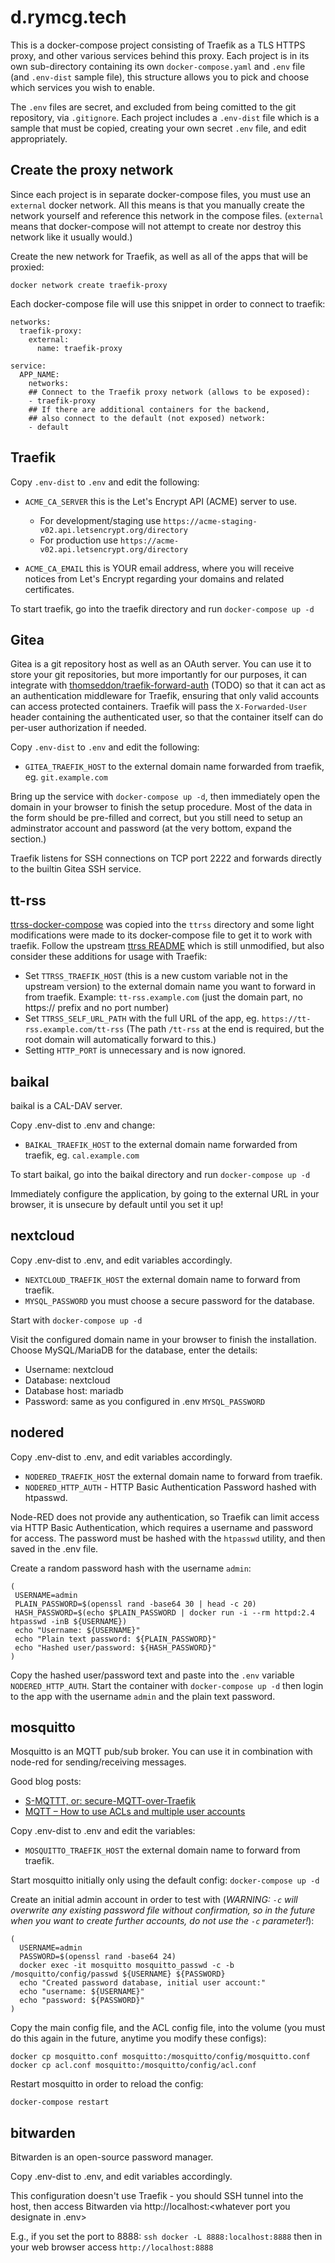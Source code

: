 # d.rymcg.tech

This is a docker-compose project consisting of Traefik as a TLS HTTPS proxy, and
other various services behind this proxy. Each project is in its own
sub-directory containing its own `docker-compose.yaml` and `.env` file (and
`.env-dist` sample file), this structure allows you to pick and choose which
services you wish to enable.

The `.env` files are secret, and excluded from being comitted to the git
repository, via `.gitignore`. Each project includes a `.env-dist` file which is
a sample that must be copied, creating your own secret `.env` file, and edit
appropriately.

## Create the proxy network

Since each project is in separate docker-compose files, you must use an
`external` docker network. All this means is that you manually create the
network yourself and reference this network in the compose files. (`external`
means that docker-compose will not attempt to create nor destroy this network
like it usually would.)

Create the new network for Traefik, as well as all of the apps that will be
proxied:

```
docker network create traefik-proxy
```

Each docker-compose file will use this snippet in order to connect to traefik:

```
networks:
  traefik-proxy:
    external:
      name: traefik-proxy

service:
  APP_NAME:
    networks:
    ## Connect to the Traefik proxy network (allows to be exposed):
    - traefik-proxy
    ## If there are additional containers for the backend,
    ## also connect to the default (not exposed) network:
    - default
```

## Traefik

Copy `.env-dist` to `.env` and edit the following:

 * `ACME_CA_SERVER` this is the Let's Encrypt API (ACME) server to use. 
 
   * For development/staging use
     `https://acme-staging-v02.api.letsencrypt.org/directory`
   * For production use `https://acme-v02.api.letsencrypt.org/directory`
   
 * `ACME_CA_EMAIL` this is YOUR email address, where you will receive notices
   from Let's Encrypt regarding your domains and related certificates.

To start traefik, go into the traefik directory and run `docker-compose up -d`

## Gitea

Gitea is a git repository host as well as an OAuth server. You can use it to
store your git repositories, but more importantly for our purposes, it can
integrate with
[thomseddon/traefik-forward-auth](https://github.com/thomseddon/traefik-forward-auth)
(TODO) so that it can act as an authentication middleware for Traefik, ensuring
that only valid accounts can access protected containers. Traefik will pass the
`X-Forwarded-User` header containing the authenticated user, so that the
container itself can do per-user authorization if needed.

Copy `.env-dist` to `.env` and edit the following:

 * `GITEA_TRAEFIK_HOST` to the external domain name forwarded from traefik, eg.
   `git.example.com`

Bring up the service with `docker-compose up -d`, then immediately open the
domain in your browser to finish the setup procedure. Most of the data in the
form should be pre-filled and correct, but you still need to setup an
adminstrator account and password (at the very bottom, expand the section.)

Traefik listens for SSH connections on TCP port 2222 and forwards directly to
the builtin Gitea SSH service.

## tt-rss

[ttrss-docker-compose](https://git.tt-rss.org/fox/ttrss-docker-compose.git) was
copied into the `ttrss` directory and some light modifications were made to its
docker-compose file to get it to work with traefik. Follow the upstream [ttrss
README](ttrss/README.md) which is still unmodified, but also consider these
additions for usage with Traefik:

 * Set `TTRSS_TRAEFIK_HOST` (this is a new custom variable not in the upstream
   version) to the external domain name you want to forward in from traefik.
   Example: `tt-rss.example.com` (just the domain part, no https:// prefix and
   no port number)
 * Set `TTRSS_SELF_URL_PATH` with the full URL of the app, eg.
   `https://tt-rss.example.com/tt-rss` (The path `/tt-rss` at the end is
   required, but the root domain will automatically forward to this.)
 * Setting `HTTP_PORT` is unnecessary and is now ignored.
 

## baikal

baikal is a CAL-DAV server. 

Copy .env-dist to .env and change:

 * `BAIKAL_TRAEFIK_HOST` to the external domain name forwarded from traefik, eg.
   `cal.example.com`
 
To start baikal, go into the baikal directory and run `docker-compose up -d`

Immediately configure the application, by going to the external URL in your
browser, it is unsecure by default until you set it up!

## nextcloud

Copy .env-dist to .env, and edit variables accordingly. 

 * `NEXTCLOUD_TRAEFIK_HOST` the external domain name to forward from traefik.
 * `MYSQL_PASSWORD` you must choose a secure password for the database.

Start with `docker-compose up -d`

Visit the configured domain name in your browser to finish the installation.
Choose MySQL/MariaDB for the database, enter the details:

 * Username: nextcloud
 * Database: nextcloud
 * Database host: mariadb
 * Password: same as you configured in .env `MYSQL_PASSWORD`
 
## nodered

Copy .env-dist to .env, and edit variables accordingly. 

 * `NODERED_TRAEFIK_HOST` the external domain name to forward from traefik.
 * `NODERED_HTTP_AUTH` - HTTP Basic Authentication Password hashed with
   htpasswd.
 
Node-RED does not provide any authentication, so Traefik can limit access via
HTTP Basic Authentication, which requires a username and password for access.
The password must be hashed with the `htpasswd` utility, and then saved in the
.env file.

Create a random password hash with the username `admin`:

```
(
 USERNAME=admin
 PLAIN_PASSWORD=$(openssl rand -base64 30 | head -c 20)
 HASH_PASSWORD=$(echo $PLAIN_PASSWORD | docker run -i --rm httpd:2.4 htpasswd -inB ${USERNAME})
 echo "Username: ${USERNAME}"
 echo "Plain text password: ${PLAIN_PASSWORD}"
 echo "Hashed user/password: ${HASH_PASSWORD}"
)
```

Copy the hashed user/password text and paste into the `.env` variable
`NODERED_HTTP_AUTH`. Start the container with `docker-compose up -d` then login
to the app with the username `admin` and the plain text password.


## mosquitto

Mosquitto is an MQTT pub/sub broker. You can use it in combination with node-red
for sending/receiving messages. 

Good blog posts:

 * [S-MQTTT, or: secure-MQTT-over-Traefik](https://jurian.slui.mn/posts/smqttt-or-secure-mqtt-over-traefik/)
 * [MQTT – How to use ACLs and multiple user accounts](https://blog.jaimyn.dev/mqtt-use-acls-multiple-user-accounts/)

Copy .env-dist to .env and edit the variables:

 * `MOSQUITTO_TRAEFIK_HOST` the external domain name to forward from traefik.
 
Start mosquitto initially only using the default config: `docker-compose up -d`

Create an initial admin account in order to test with (_WARNING: `-c` will
overwrite any existing password file without confirmation, so in the future when
you want to create further accounts, do not use the `-c` parameter!_):

```
(
  USERNAME=admin
  PASSWORD=$(openssl rand -base64 24)
  docker exec -it mosquitto mosquitto_passwd -c -b /mosquitto/config/passwd ${USERNAME} ${PASSWORD}
  echo "Created password database, initial user account:"
  echo "username: ${USERNAME}"
  echo "password: ${PASSWORD}"
)
```

Copy the main config file, and the ACL config file, into the volume (you must do
this again in the future, anytime you modify these configs):

```
docker cp mosquitto.conf mosquitto:/mosquitto/config/mosquitto.conf
docker cp acl.conf mosquitto:/mosquitto/config/acl.conf
```

Restart mosquitto in order to reload the config:

```
docker-compose restart
```


## bitwarden

Bitwarden is an open-source password manager.

Copy .env-dist to .env, and edit variables accordingly. 

This configuration doesn't use Traefik - you should SSH tunnel into the
host, then access Bitwarden via http://localhost:<whatever port you designate in .env>

E.g., if you set the port to 8888: `ssh docker -L 8888:localhost:8888` then in your
web browser access `http://localhost:8888`